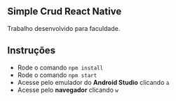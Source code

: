 ## Simple Crud React Native

Trabalho desenvolvido para faculdade.

## Instruções
- Rode o comando `npm install`<br/>
- Rode o comando `npm start`<br/>
- Acesse pelo emulador do **Android Studio** clicando `a`<br/>
- Acesse pelo **navegador** clicando `w`